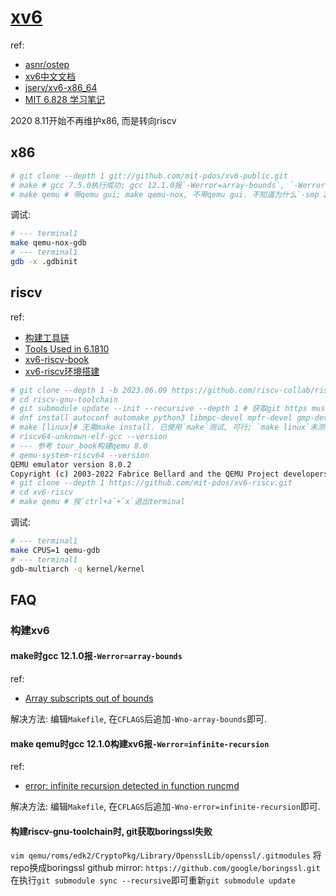 # [xv6](https://pdos.csail.mit.edu/6.828/2022/xv6.html)
ref:
- [asnr/ostep](https://github.com/asnr/ostep)
- [xv6中文文档](http://staff.ustc.edu.cn/~chizhang/OS/Labs/MIT-XV6-%D6%D0%CE%C4%B7%AD%D2%EB%B0%E6.pdf)
- [jserv/xv6-x86_64](https://github.com/jserv/xv6-x86_64)
- [MIT 6.828 学习笔记](https://github.com/GreyZhang/g_unix)

2020 8.11开始不再维护x86, 而是转向riscv

## x86
```bash
# git clone --depth 1 git://github.com/mit-pdos/xv6-public.git
# make # gcc 7.5.0执行成功; gcc 12.1.0报`-Werror=array-bounds`, `-Werror=infinite-recursion`, 见FAQ
# make qemu # 带qemu gui; make qemu-nox, 不带qemu gui. 不知道为什么`-smp 2`没生效, console log只提示了cpu0
```

调试:
```bash
# --- terminal1
make qemu-nox-gdb
# --- terminal1
gdb -x .gdbinit
```

## riscv
ref:
- [构建工具链](https://github.com/aQuaYi/Learning-MIT-6.828/blob/master/LAB/tools.md)
- [Tools Used in 6.1810](https://pdos.csail.mit.edu/6.828/2022/tools.html)
- [xv6-riscv-book](https://pdos.csail.mit.edu/6.828/2022/xv6/book-riscv-rev3.pdf)
- [xv6-riscv环境搭建](https://groverzhu.github.io/2021/08/17/xv6-riscv%E7%8E%AF%E5%A2%83%E6%90%AD%E5%BB%BA/)

```bash
# git clone --depth 1 -b 2023.06.09 https://github.com/riscv-collab/riscv-gnu-toolchain.git
# cd riscv-gnu-toolchain
# git submodule update --init --recursive --depth 1 # 获取git https musl失败用: git clone --depth 1 -b v1.2.2 git://git.musl-libc.org/musl, -b用具体版本代替; 其他报错见FAQ, 比如`git获取boringssl失败`
# dnf install autoconf automake python3 libmpc-devel mpfr-devel gmp-devel gawk  bison flex texinfo patchutils gcc gcc-c++ zlib-devel expat-devel # form riscv-gnu-toolchain's README. texinfo for makeinfo
# make [linux]# 无需make install. 已使用`make`测试, 可行; `make linux`未测试
# riscv64-unknown-elf-gcc --version
# --- 参考 tour_book构建qemu 8.0
# qemu-system-riscv64 --version
QEMU emulator version 8.0.2
Copyright (c) 2003-2022 Fabrice Bellard and the QEMU Project developers
# git clone --depth 1 https://github.com/mit-pdos/xv6-riscv.git
# cd xv6-riscv
# make qemu # 按`ctrl+a`+`x`退出terminal
```

调试:
```bash
# --- terminal1
make CPUS=1 qemu-gdb
# --- terminal1
gdb-multiarch -q kernel/kernel
```

## FAQ
### 构建xv6
#### make时gcc 12.1.0报`-Werror=array-bounds`
ref:
- [Array subscripts out of bounds](https://www.ibm.com/docs/en/ztpf/1.1.0.15?topic=warnings-array-subscripts-out-bounds)

解决方法: 编辑`Makefile`, 在`CFLAGS`后追加` -Wno-array-bounds `即可.

#### make qemu时gcc 12.1.0构建xv6报`-Werror=infinite-recursion`
ref:
- [error: infinite recursion detected in function runcmd](https://github.com/mit-pdos/xv6-riscv/issues/125)

解决方法: 编辑`Makefile`, 在`CFLAGS`后追加` -Wno-error=infinite-recursion `即可.

#### 构建riscv-gnu-toolchain时, git获取boringssl失败
`vim qemu/roms/edk2/CryptoPkg/Library/OpensslLib/openssl/.gitmodules` 将repo换成boringssl github mirror: `https://github.com/google/boringssl.git`在执行`git submodule sync --recursive`即可重新`git submodule update`